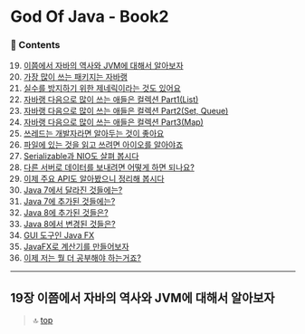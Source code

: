 # God Of Java - Book2

### :paperclip: Contents
19. [이쯤에서 자바의 역사와 JVM에 대해서 알아보자](#19장-이쯤에서-자바의-역사와-JVM에-대해서-알아보자)
20. [가장 많이 쓰는 패키지는 자바랭](#20장-가장-많이-쓰는-패키지는-자바랭)
21. [실수를 방지하기 위한 제네릭이라는 것도 있어요](#21장-실수를-방지하기-위한-제네릭이라는-것도-있어요)
22. [자바랭 다음으로 많이 쓰는 애들은 컬렉션 Part1(List)](#22장-자바랭-다음으로-많이-쓰는-애들은-컬렉션-part1(list))
23. [자바랭 다음으로 많이 쓰는 애들은 컬렉션 Part2(Set, Queue)](#23장-자바랭-다음으로-많이-쓰는-애들은-컬렉션-part2(set,-queue))
24. [자바랭 다음으로 많이 쓰는 애들은 컬렉션 Part3(Map)](#24장-자바랭-다음으로-많이-쓰는-애들은-컬렉션-part3(map))
25. [쓰레드는 개발자라면 알아두는 것이 좋아요](#25장-쓰레드는-개발자라면-알아두는-것이-좋아요)
26. [파일에 있는 것을 읽고 쓰려면 아이오를 알아야죠](#26장-파일에-있는-것을-읽고-쓰려면-아이오를-알아야죠)
27. [Serializable과 NIO도 살펴 봅시다](#27장-serializable과-nio도-살펴-봅시다)
28. [다른 서버로 데이터를 보내려면 어떻게 하면 되나요?](#28장-다른-서버로-데이터를-보내려면-어떻게-하면-되나요?)
29. [이제 주요 API도 알아봤으니 정리해 봅시다](#29장-이제-주요-API도-알아봤으니-정리해-봅시다)
30. [Java 7에서 달라진 것들에는?](#30장-java-7에서-달라진-것들에는?)
31. [Java 7에 추가된 것들에는?](#31장-java-7에-추가된-것들에는?)
32. [Java 8에 추가된 것들은?](#32장-java-8에-추가된-것들은?)
33. [Java 8에서 변경된 것들은?](#33장-java-8에서-변경된-것들은?)
34. [GUI 도구인 Java FX](#34장-gui-도구인-java-fx)
35. [JavaFX로 계산기를 만들어보자](#35장-javafx로-계산기를-만들어보자)
36. [이제 저는 뭘 더 공부해야 하는거죠?](#36장-이제-저는-뭘-더-공부해야-하는거죠?)

---

## 19장 이쯤에서 자바의 역사와 JVM에 대해서 알아보자



> :top: [top](#god-of-java---book2)
